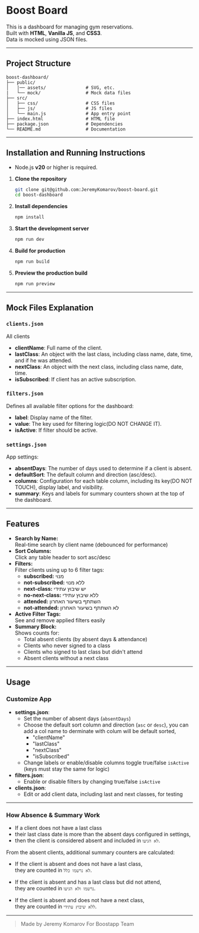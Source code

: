 # Boost Board

This is a dashboard for managing gym reservations.  
Built with **HTML**, **Vanilla JS**, and **CSS3**.  
Data is mocked using JSON files.

---

## Project Structure

```
boost-dashboard/
├── public/
│   |── assets/               # SVG, etc.
|   └── mock/                 # Mock data files
├── src/
│   ├── css/                  # CSS files
│   ├── js/                   # JS files
│   └── main.js               # App entry point
├── index.html                # HTML file
├── package.json              # Dependencies
└── README.md                 # Documentation
```

---

## Installation and Running Instructions

- Node.js **v20** or higher is required.

1. **Clone the repository**

   ```bash
   git clone git@github.com:JeremyKomarov/boost-board.git
   cd boost-dashboard
   ```

2. **Install dependencies**

   ```bash
   npm install
   ```

3. **Start the development server**

   ```bash
   npm run dev
   ```

4. **Build for production**

   ```bash
   npm run build
   ```

5. **Preview the production build**
   ```bash
   npm run preview
   ```

---

## Mock Files Explanation

### `clients.json`

All clients

- **clientName**: Full name of the client.
- **lastClass**: An object with the last class, including class name, date, time, and if he was attended.
- **nextClass**: An object with the next class, including class name, date, time.
- **isSubscribed**: If client has an active subscription.

### `filters.json`

Defines all available filter options for the dashboard:

- **label**: Display name of the filter.
- **value**: The key used for filtering logic(DO NOT CHANGE IT).
- **isActive**: If filter should be active.

### `settings.json`

App settings:

- **absentDays**: The number of days used to determine if a client is absent.
- **defaultSort**: The default column and direction (asc/desc).
- **columns**: Configuration for each table column, including its key(DO NOT TOUCH), display label, and visibility.
- **summary**: Keys and labels for summary counters shown at the top of the dashboard.

---

## Features

- **Search by Name:**  
  Real-time search by client name (debounced for performance)
- **Sort Columns:**  
  Click any table header to sort asc/desc
- **Filters:**  
  Filter clients using up to 6 filter tags:
  - **subscribed:** מנוי
  - **not-subscribed:** ללא מנוי
  - **next-class:** יש שיבוץ עתידי
  - **no-next-class:** ללא שיבוץ עתידי
  - **attended:** השתתף בשיעור האחרון
  - **not-attended:** לא השתתף בשיעור האחרון
- **Active Filter Tags:**  
  See and remove applied filters easily
- **Summary Block:**  
  Shows counts for:
  - Total absent clients (by absent days & attendance)
  - Clients who never signed to a class
  - Clients who signed to last class but didn't attend
  - Absent clients without a next class

---

## Usage

### Customize App

- **settings.json**:
  - Set the number of absent days (`absentDays`)
  - Choose the default sort column and direction (`asc` or `desc`), you can add a col name to derminate with colum will be default sorted,
    - "clientName"
    - "lastClass"
    - "nextClass"
    - "isSubscribed"
  - Change labels or enable/disable columns toggle true/false `isActive` (keys must stay the same for logic)
- **filters.json**:
  - Enable or disable filters by changing true/false `isActive`
- **clients.json**:
  - Edit or add client data, including last and next classes, for testing

---

### How Absence & Summary Work

- If a client does not have a last class
- their last class date is more than the absent days configured in settings,
- then the client is considered absent and included in `לא הגיעו`.

From the absent clients, additional summary counters are calculated:

- If the client is absent and does not have a last class,  
  they are counted in `לא נרשמו כלל`.

- If the client is absent and has a last class but did not attend,  
  they are counted in `נרשמו ולא הגיעו`.

- If the client is absent and does not have a next class,  
  they are counted in `ללא שיבוץ עתידי`.

---

> Made by Jeremy Komarov For Boostapp Team
